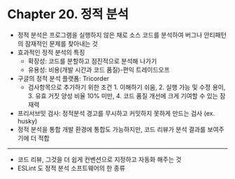 # Chapter 20. 정적 분석

* 정적 분석은 프로그램을 실행하지 않은 채로 소스 코드를 분석하여 버그나 안티패턴의 잠재적인 문제를 찾아내는 것
* 효과적인 정적 분석의 특징
    * 확장성: 코드를 분할하고 점진적으로 분석해 나가기
    * 유용성: 비용(개발 시간과 코드 품질)-편익 트레이드오프
* 구글의 정적 분석 플랫폼: Tricorder
    * 검사항목으로 추가하기 위한 조건 1. 이해하기 쉬움, 2. 실행 가능 및 수정 용이, 3. 유효 거짓 양성 비율 10% 미만, 4. 코드 품질 개선에 크게 기여할 수 있는 잠재력
* 프리서브밋 검사: 정적분석 경고를 무시하고 커밋하지 못하게 만드는 검사 (ex. husky)
* 정적 분석을 통합 개발 환경에 통합도 가능하지만, 코드 리뷰가 분석 결과를 보여주기에 더 적합

---
* 코드 리뷰, 그것을 더 쉽게 컨벤션으로 지정하고 자동화 해주는 것
* ESLint 도 정적 분석 소프트웨어의 한 종류